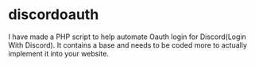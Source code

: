 # discordoauth
I have made a PHP script to help automate Oauth login  for Discord(Login With Discord). It contains a base and needs to be coded more to actually implement it into your website.
